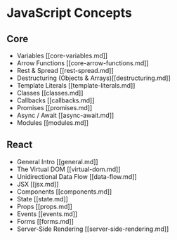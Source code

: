 # JavaScript Concepts

## Core

 - Variables [[core-variables.md]]
 - Arrow Functions [[core-arrow-functions.md]]
 - Rest & Spread [[rest-spread.md]]
 - Destructuring (Objects & Arrays)[[destructuring.md]]
 - Template Literals [[template-literals.md]]
 - Classes [[classes.md]]
 - Callbacks [[callbacks.md]]
 - Promises [[promises.md]]
 - Async / Await [[async-await.md]]
 - Modules [[modules.md]]

## React

 - General Intro [[general.md]]
 - The Virtual DOM [[virtual-dom.md]]
 - Unidirectional Data Flow [[data-flow.md]]
 - JSX [[jsx.md]]
 - Components [[components.md]]
 - State [[state.md]]
 - Props [[props.md]]
 - Events [[events.md]]
 - Forms [[forms.md]]
 - Server-Side Rendering [[server-side-rendering.md]]